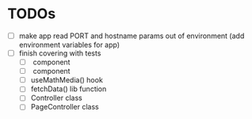 # TODOs
- [ ] make app read PORT and hostname params out of environment (add environment variables for app)
- [ ] finish covering with tests
  - [ ] <App/> component
  - [ ] <AppHolder/> component
  - [ ] useMathMedia() hook
  - [ ] fetchData() lib function
  - [ ] Controller class
  - [ ] PageController class